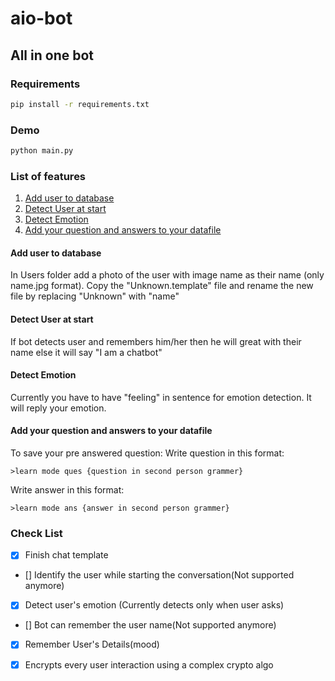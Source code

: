 # aio-bot

## All in one bot

### Requirements

```sh
pip install -r requirements.txt
```
### Demo

```sh
python main.py
```
### List of features
1. [Add user to database](#add-user-to-database)
2. [Detect User at start](#detect-user-at-start)
3. [Detect Emotion](#detect-emotion)
4. [Add your question and answers to your datafile](#add-your-question-and-answers-to-your-datafile)

#### Add user to database
In Users folder add a photo of the user with image name as their name (only name.jpg format).
Copy the "Unknown.template" file and rename the new file by replacing "Unknown" with "name"

#### Detect User at start
If bot detects user and remembers him/her then he will great with their name else it will say "I am a chatbot"

#### Detect Emotion
Currently you have to have "feeling" in sentence for emotion detection.
It will reply your emotion.

#### Add your question and answers to your datafile
To save your pre answered question:
Write question in this format:
```
>learn mode ques {question in second person grammer}
```
Write answer in this format:
```
>learn mode ans {answer in second person grammer}
```

### Check List
- [x] Finish chat template
- [] Identify the user while starting the conversation(Not supported anymore)
- [X] Detect user's emotion (Currently detects only when user asks)
- [] Bot can remember the user name(Not supported anymore)
- [x] Remember User's Details(mood)
- [X] Encrypts every user interaction using a complex crypto algo

